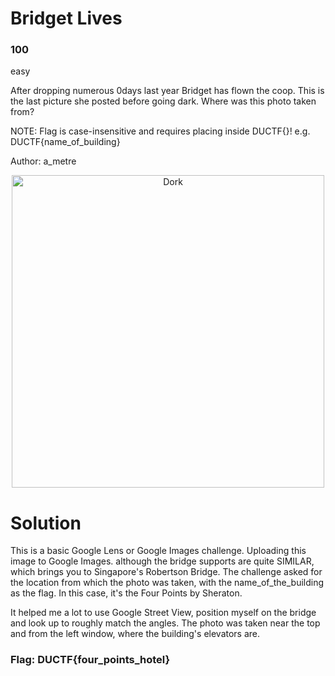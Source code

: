 # Bridget Lives
### 100
easy

After dropping numerous 0days last year Bridget has flown the coop. This is the last picture she posted before going dark. Where was this photo taken from?

NOTE: Flag is case-insensitive and requires placing inside DUCTF{}! e.g. DUCTF{name_of_building}

Author: a_metre

<p align="center">
  <img src="../Forensic/assets/bridget.png" width="500" alt="Dork">
</p>

# Solution

This is a basic Google Lens or Google Images challenge. Uploading this image to Google Images. although the bridge supports are quite SIMILAR, which brings you to Singapore's Robertson Bridge. The challenge asked for the location from which the photo was taken, with the name_of_the_building as the flag. In this case, it's the Four Points by Sheraton. 

It helped me a lot to use Google Street View, position myself on the bridge and look up to roughly match the angles. The photo was taken near the top and from the left window, where the building's elevators are.

### Flag: DUCTF{four_points_hotel}

